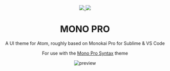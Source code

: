 <p align="center">
  <a href="https://atom.io/themes/mono-pro-ui">
    <img src="https://img.shields.io/apm/dm/mono-pro-ui.svg?style=for-the-badge" />
  </a>
  <a href="https://atom.io/themes/mono-pro-ui">
    <img src="https://img.shields.io/apm/v/mono-pro-ui.svg?style=for-the-badge" />
  </a>
</p>

<h1 align="center">MONO PRO</h1>
<p align="center">A UI theme for Atom, roughly based on Monokai Pro for Sublime & VS Code</p>
<p align="center">For use with the <a href="https://atom.io/themes/mono-pro-syntax">Mono Pro Syntax</a> theme</p>

<p align="center" width="800px">
  <img src="https://i.imgur.com/tUEF2e5.png" alt="preview" />
</p>
